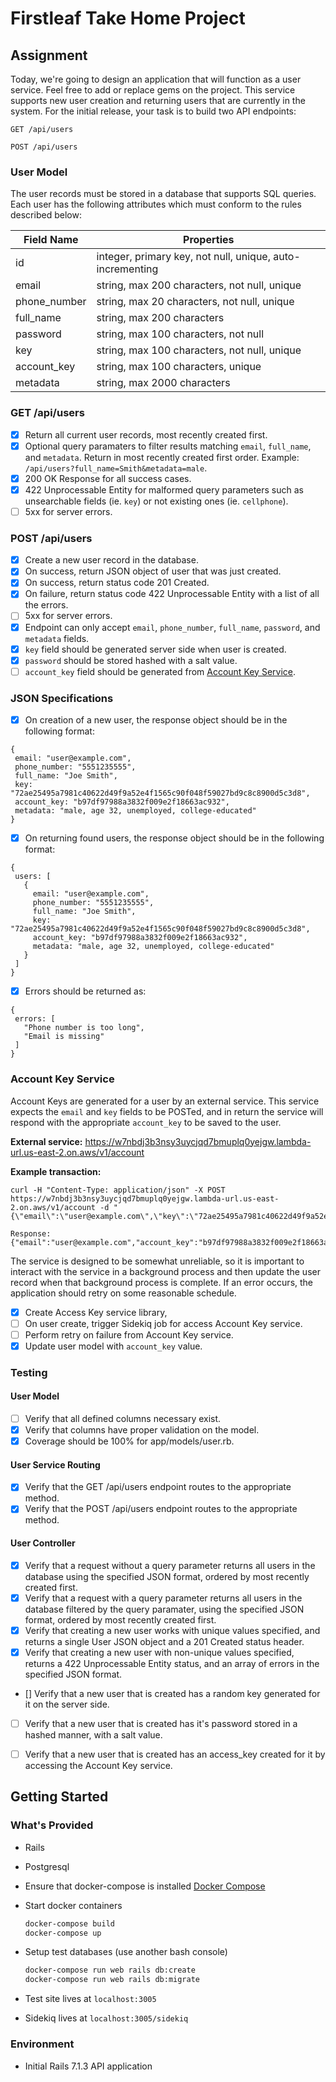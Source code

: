 # Firstleaf Take Home Project

## Assignment
Today, we're going to design an application that will function as a user
service. Feel free to add or replace gems on the project. This service
supports new user creation and returning users that are currently in the
system. For the initial release, your task is to build two API endpoints:

`GET /api/users`

`POST /api/users`

### User Model

The user records must be stored in a database that supports SQL queries. Each
user has the following attributes which must conform to the rules described
below:

| Field Name   | Properties                                                |
| ------------ | --------------------------------------------------------- |
| id           | integer, primary key, not null, unique, auto-incrementing |
| email        | string, max 200 characters, not null, unique              |
| phone_number | string, max 20 characters, not null, unique               |
| full_name    | string, max 200 characters                                |
| password     | string, max 100 characters, not null                      |
| key          | string, max 100 characters, not null, unique              |
| account_key  | string, max 100 characters, unique                        |
| metadata     | string, max 2000 characters                               |

### GET /api/users

- [x] Return all current user records, most recently created first.
- [x] Optional query paramaters to filter results matching `email`, `full_name`,
    and `metadata`. Return in most recently created first order. Example:
    `/api/users?full_name=Smith&metadata=male`.
- [x] 200 OK Response for all success cases.
- [x] 422 Unprocessable Entity for malformed query parameters such as
  unsearchable fields (ie. `key`) or not existing ones (ie. `cellphone`).
- [ ] 5xx for server errors.

### POST /api/users

- [x] Create a new user record in the database.
- [x] On success, return JSON object of user that was just created.
- [x] On success, return status code 201 Created.
- [x] On failure, return status code 422 Unprocessable Entity with a list of all
    the errors.
- [ ] 5xx for server errors.
- [x] Endpoint can only accept `email`, `phone_number`, `full_name`, `password`,
    and `metadata` fields.
- [x] `key` field should be generated server side when user is created.
- [x] `password` should be stored hashed with a salt value.
- [ ] `account_key` field should be generated from [Account Key Service](#account-key-service).

### JSON Specifications

- [x] On creation of a new user, the response object should be in the following
    format:
```
{
 email: "user@example.com",
 phone_number: "5551235555",
 full_name: "Joe Smith",
 key: "72ae25495a7981c40622d49f9a52e4f1565c90f048f59027bd9c8c8900d5c3d8",
 account_key: "b97df97988a3832f009e2f18663ac932",
 metadata: "male, age 32, unemployed, college-educated"
}
```
- [x] On returning found users, the response object should be in the following
    format:
```
{
 users: [
   {
     email: "user@example.com",
     phone_number: "5551235555",
     full_name: "Joe Smith",
     key: "72ae25495a7981c40622d49f9a52e4f1565c90f048f59027bd9c8c8900d5c3d8",
     account_key: "b97df97988a3832f009e2f18663ac932",
     metadata: "male, age 32, unemployed, college-educated"
   }
 ]
}
```
- [x] Errors should be returned as:
```
{
 errors: [
   "Phone number is too long",
   "Email is missing"
 ]
}
```

### Account Key Service

Account Keys are generated for a user by an external service. This service
expects the `email` and `key` fields to be POSTed, and in return the service
will respond with the appropriate `account_key` to be saved to the user.

**External service:** https://w7nbdj3b3nsy3uycjqd7bmuplq0yejgw.lambda-url.us-east-2.on.aws/v1/account

**Example transaction:**
```
curl -H "Content-Type: application/json" -X POST https://w7nbdj3b3nsy3uycjqd7bmuplq0yejgw.lambda-url.us-east-2.on.aws/v1/account -d "{\"email\":\"user@example.com\",\"key\":\"72ae25495a7981c40622d49f9a52e4f1565c90f048f59027bd9c8c8900d5c3d8\"}"

Response: {"email":"user@example.com","account_key":"b97df97988a3832f009e2f18663ac932"}
```

The service is designed to be somewhat unreliable, so it is important to
interact with the service in a background process and then update the user
record when that background process is complete. If an error occurs, the
application should retry on some reasonable schedule.

- [x] Create Access Key service library,
- [ ] On user create, trigger Sidekiq job for access Account Key service.
- [ ] Perform retry on failure from Account Key service.
- [x] Update user model with `account_key` value.

### Testing
#### User Model
- [ ] Verify that all defined columns necessary exist.
- [x] Verify that columns have proper validation on the model.
- [x] Coverage should be 100% for app/models/user.rb.

#### User Service Routing
- [x] Verify that the GET /api/users endpoint routes to the appropriate method.
- [x] Verify that the POST /api/users endpoint routes to the appropriate method.

#### User Controller
- [x] Verify that a request without a query parameter returns all users in the
    database using the specified JSON format, ordered by most recently created
    first.
- [x] Verify that a request with a query parameter returns all users in the
    database filtered by the query paramater, using the specified JSON format,
    ordered by most recently created first.
- [x] Verify that creating a new user works with unique values specified, and
    returns a single User JSON object and a 201 Created status header.
- [x] Verify that creating a new user with non-unique values specified, returns
    a 422 Unprocessable Entity status, and an array of errors in the specified
    JSON format.
- [] Verify that a new user that is created has a random key generated for it on
    the server side.
- [ ] Verify that a new user that is created has it's password stored in a hashed
    manner, with a salt value.
- [ ] Verify that a new user that is created has an access_key created for it by
    accessing the Account Key service.


## Getting Started

### What's Provided
- Rails
- Postgresql

- Ensure that docker-compose is installed [Docker Compose](https://docs.docker.com/compose/install/#prerequisites)

- Start docker containers
  ```bash
  docker-compose build
  docker-compose up
  ```

- Setup test databases (use another bash console)
  ```bash
  docker-compose run web rails db:create
  docker-compose run web rails db:migrate
  ```

- Test site lives at `localhost:3005`

- Sidekiq lives at `localhost:3005/sidekiq`

### Environment
- Initial Rails 7.1.3 API application

